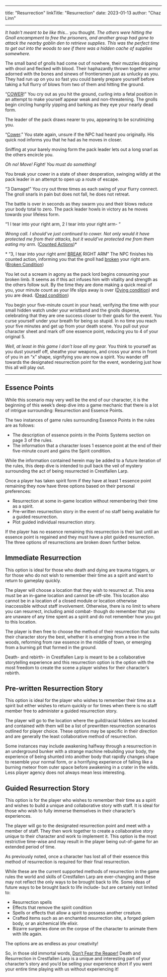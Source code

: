 
---
title: "Resurrection"
linkTitle: "Resurrection"
date: 2023-01-13
author: "Chaz Linn"

---
*It hadn’t meant to be like this…* you thought. *The others were hitting the Gnoll encampment to free the prisoners, and another group had gone to attack the nearby goblin den to retrieve supplies. This was the perfect time to get out into the woods to see if there was a hidden cache of supplies somewhere.*

The small band of gnolls had come out of nowhere, their muzzles dripping with drool and flecked with blood. Their haphazardly thrown together armor adorned with the bones and sinews of frontiersmen just as unlucky as you. They had run up on you so fast you could barely prepare yourself before taking a full flurry of blows from two of them and hitting the ground.

“[COWER](/rules/conditions/#cower)!” You cry out as you hit the ground, curling into a fetal position in an attempt to make yourself appear weak and non-threatening. The gnolls begin circling hungrily yipping and barking as they eye your nearly dead form.

The leader of the pack draws nearer to you, appearing to be scrutinizing you.

“[Cower](/rules/conditions/#cower).” You state again, unsure if the NPC had heard you originally. His quick nod informs you that he had as he moves in closer.

Sniffing at your barely moving form the pack leader lets out a long snarl as the others encircle you.

*Oh no! Move! Fight! You must do something!*

You break your cower in a state of sheer desperation, swinging wildly at the pack leader in an attempt to open up a route of escape.

“3 Damage!” You cry out three times as each swing of your flurry connect. The gnoll snarls in pain but does not fall, he does not retreat.

The battle is over in seconds as they swarm you and their blows reduce your body total to zero. The pack leader howls in victory as he moves towards your lifeless form.

“1 I tear into your right arm, 2 I tear into your right arm- “

*Wrong call. I should’ve just continued to cower. Not only would it have protected me from their attacks, but it would’ve protected me from them eating my arm.* ([Counted Actions](/rules/#counted-actions))*

\* “3, I tear into your right arm! [BREAK](/rules/conditions/#broken-break) RIGHT ARM” The NPC finishes his counted action, informing you that the gnoll had [broken](/rules/conditions/#broken-break) your right arm. ([Broken Condition](/rules/conditions/#broken-break))

You let out a scream in agony as the pack lord begins consuming your broken limb. It seems as if this act infuses him with vitality and strength as the others follow suit. By the time they are done making a quick meal of you, your minute count as your life slips away is over ([Dying condition](/rules/conditions/#dying)) and you are dead. ([Dead condition](/rules/conditions/#dead))

You begin your five-minute count in your head, verifying the time with your small hidden watch under your wristband and the gnolls disperse, celebrating that they are one success closer to their goals for the event. You curse yourself under your breath for being so stupid. In no time you reach your five minutes and get up from your death scene. You pull out your character sheet and mark off one essence point, reducing you to 4 of your original 5.

*Well, at least in this game I don’t lose all my gear.* You think to yourself as you dust yourself off, sheathe your weapons, and cross your arms in front of you in an “x” shape, signifying you are now a spirit. You wander off towards the designated resurrection point for the event, wondering just how this all will play out.

------

## Essence Points

While this scenario may very well be the end of our character, it is the beginning of this week’s deep dive into a game mechanic that there is a lot of intrigue surrounding: Resurrection and Essence Points.

The two instances of game rules surrounding Essence Points in the rules are as follows:

- The description of essence points in the Points Systems section on page 3 of the rules.
- The information that a character loses 1 essence point at the end of their five-minute count and gains the Spirit condition.

While the information contained herein may be added to a future iteration of the rules, this deep dive is intended to pull back the veil of mystery surrounding the act of being resurrected in Crestfallen Larp.

Once a player has taken spirit form if they have at least 1 essence point remaining they now have three options based on their personal preferences:

- Resurrection at some in-game location without remembering their time as a spirit.
- Pre-written resurrection story in the event of no staff being available for a guided resurrection.
- Plot guided individual resurrection story.

If the player has no essence remaining this resurrection is their last until an essence point is regained and they must have a plot guided resurrection. The three options of resurrections are broken down further below.

## Immediate Resurrection

This option is ideal for those who death and dying are trauma triggers, or for those who do not wish to remember their time as a spirit and want to return to gameplay quickly.

The player will choose a location that they wish to resurrect at. This area must be an in-game location and cannot be off-site. This location also cannot be in a location of a closed module or location otherwise inaccessible without staff involvement. Otherwise, there is no limit to where you can resurrect, including amid combat- though do remember that you are unaware of any time spent as a spirit and do not remember how you got to this location.

The player is then free to choose the method of their resurrection that suits their character story the best, whether it is emerging from a tree in the woods, reforming from raw essence in the middle of town, or emerging from a burning pit that formed in the ground. 

Death- and rebirth- in Crestfallen Larp is meant to be a collaborative storytelling experience and this resurrection option is the option with the most freedom to create the scene a player wishes for their character’s rebirth.

## Pre-written Resurrection Story

This option is ideal for the player who wishes to remember their time as a spirit but either wishes to return quickly or for times when there is no staff member free to administer a guided resurrection story.

The player will go to the location where the guild/racial folders are located and contained with them will be a list of prewritten resurrection scenarios outlined for player choice. These options may be specific in their direction and are generally the least collaborative method of resurrection.

Some instances may include awakening halfway through a resurrection in an underground bunker with a strange machine rebuilding your body, the experience of being shunted into another body that rapidly changes shape to resemble your normal form, or a horrifying experience of falling like a burning meteor from outer space before awakening in a crater in the wilds. Less player agency does not always mean less interesting.

## Guided Resurrection Story

This option is for the player who wishes to remember their time as a spirit and wishes to build a unique and collaborative story with staff. It is ideal for those who wish to fully immerse themselves in their character’s experiences.

The player will go to the designated resurrection point and meet with a member of staff. They then work together to create a collaborative story unique to their character and work to implement it. This option is the most restrictive time-wise and may result in the player being out-of-game for an extended period of time.

As previously noted, once a character has lost all of their essence this method of resurrection is required for their final resurrection.

While these are the current supported methods of resurrection in the game rules the world and skills of Crestfallen Larp are ever-changing and these may not reflect the only ways to be brought back to life. Some ideas of future ways to be brought back to life include- but are certainly not limited to:

- Resurrection spells
- Effects that remove the spirit condition
- Spells or effects that allow a spirit to possess another creature.
- Crafted items such as an enchanted resurrection site, a forged golem body, or an alchemical life elixir.
- Bizarre surgeries done on the corpse of the character to animate them with life again.

The options are as endless as your creativity!

So, in those old immortal words, [Don’t Fear the Reaper!](https://www.youtube.com/watch?v=oF7mP2LASCo&pp=ygUVZG9uJ3QgZmVhciB0aGUgcmVhcGVy) Death and Resurrection in Crestfallen Larp is a unique and interesting part of your character’s story and you’d be selling your experience short if you went your entire time playing with us without experiencing it!

 
